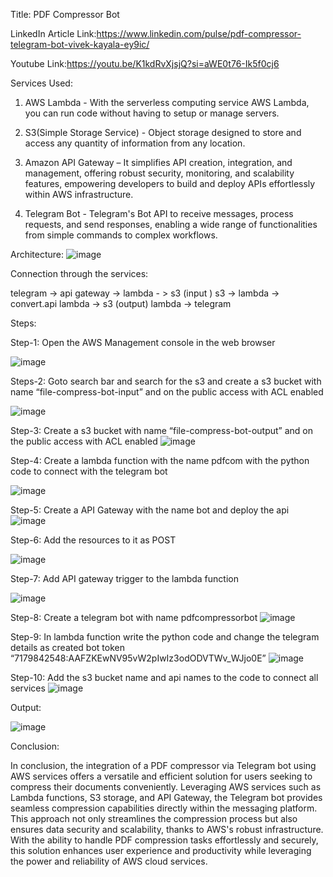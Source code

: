Title:
PDF Compressor Bot

LinkedIn Article Link:https://www.linkedin.com/pulse/pdf-compressor-telegram-bot-vivek-kayala-ey9ic/

Youtube Link:https://youtu.be/K1kdRvXjsjQ?si=aWE0t76-Ik5f0cj6

Services Used:
1.	AWS Lambda - With the serverless computing service AWS Lambda, you can run code without having to setup or manage servers. 

2.	S3(Simple Storage Service) - Object storage designed to store and access any quantity of information from any location.

3.	Amazon API Gateway – It  simplifies API creation, integration, and management, offering robust security, monitoring, and scalability features, empowering developers to build and deploy APIs effortlessly within AWS infrastructure.

4.	Telegram Bot - Telegram's Bot API to receive messages, process requests, and send responses, enabling a wide range of functionalities from simple commands to complex workflows.

Architecture:
![image](https://github.com/vivek0234/CSC-PDF-Compressor/assets/110586406/3f204611-cb1b-45ec-902d-ae9126d93d77)

Connection through the services:

telegram -> api gateway ->
lambda - > s3 (input )
s3 -> lambda -> convert.api
lambda -> s3 (output)
lambda -> telegram

Steps:

Step-1: Open the AWS Management console in the web browser
  
![image](https://github.com/vivek0234/CSC-PDF-Com/assets/110586406/8968fc98-a614-4b16-83d9-30a6d8d29762)


Steps-2: Goto search bar and search for the s3 and create a s3 bucket with name “file-compress-bot-input” and on the public access with ACL enabled
 
![image](https://github.com/vivek0234/CSC-PDF-Com/assets/110586406/e4caa054-b703-4dac-bf21-c61305b37883)


Step-3: Create a s3 bucket with name “file-compress-bot-output” and on the public access with ACL enabled
![image](https://github.com/vivek0234/CSC-PDF-Com/assets/110586406/d8e331cf-2819-47a9-82d2-afacb6f382bd)

 
Step-4: Create a lambda function with the name pdfcom with the python code to connect with the telegram bot
 
![image](https://github.com/vivek0234/CSC-PDF-Com/assets/110586406/ca34ac59-7d10-4db1-b1ff-2858158c11e3)



Step-5: Create a API Gateway with the name bot and deploy the api
 ![image](https://github.com/vivek0234/CSC-PDF-Com/assets/110586406/23d3ae67-5fa4-4926-beb8-7f8b471f9a17)


Step-6: Add the resources to it as POST 
 
![image](https://github.com/vivek0234/CSC-PDF-Com/assets/110586406/b9480728-de3f-4667-91ef-5593f2f64bfb)


Step-7: Add API gateway trigger to the lambda function
 
![image](https://github.com/vivek0234/CSC-PDF-Com/assets/110586406/a770975a-67c6-4c91-9a96-2affce359439)



Step-8: Create a telegram bot with name pdfcompressorbot
![image](https://github.com/vivek0234/CSC-PDF-Com/assets/110586406/aa05d82b-ffa5-4f1d-9dba-218bff69024b)
 

Step-9: In lambda function write the python code and change the telegram details as created bot token “7179842548:AAFZKEwNV95vW2pIwIz3odODVTWv_WJjo0E”
 ![image](https://github.com/vivek0234/CSC-PDF-Com/assets/110586406/9c9485bd-6b2d-4a9e-a653-fdc8ee39e9d5)


Step-10: Add the s3 bucket name and api names to the code to connect all services
 ![image](https://github.com/vivek0234/CSC-PDF-Com/assets/110586406/36e4ef7d-f81d-49c6-8076-7eabda138b47)

 Output:

 ![image](https://github.com/vivek0234/CSC-PDF-Com/assets/110586406/4d3672a7-639a-4687-8ceb-a35feac4789e)

 Conclusion:

In conclusion, the integration of a PDF compressor via Telegram bot using AWS services offers a versatile and efficient solution for users seeking to compress their documents conveniently. Leveraging AWS services such as Lambda functions, S3 storage, and API Gateway, the Telegram bot provides seamless compression capabilities directly within the messaging platform. This approach not only streamlines the compression process but also ensures data security and scalability, thanks to AWS's robust infrastructure. With the ability to handle PDF compression tasks effortlessly and securely, this solution enhances user experience and productivity while leveraging the power and reliability of AWS cloud services.




